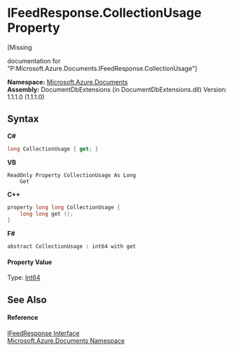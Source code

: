 # IFeedResponse.CollectionUsage Property 
 

\[Missing <summary> documentation for "P:Microsoft.Azure.Documents.IFeedResponse.CollectionUsage"\]

**Namespace:**&nbsp;<a href="856b2e23-9c8b-2618-f913-67d85d500616">Microsoft.Azure.Documents</a><br />**Assembly:**&nbsp;DocumentDbExtensions (in DocumentDbExtensions.dll) Version: 1.1.1.0 (1.1.1.0)

## Syntax

**C#**<br />
``` C#
long CollectionUsage { get; }
```

**VB**<br />
``` VB
ReadOnly Property CollectionUsage As Long
	Get
```

**C++**<br />
``` C++
property long long CollectionUsage {
	long long get ();
}
```

**F#**<br />
``` F#
abstract CollectionUsage : int64 with get

```


#### Property Value
Type: <a href="http://msdn2.microsoft.com/en-us/library/6yy583ek" target="_blank">Int64</a>

## See Also


#### Reference
<a href="cbcd444d-ffe1-6199-9c3a-29fa6b4f474e">IFeedResponse Interface</a><br /><a href="856b2e23-9c8b-2618-f913-67d85d500616">Microsoft.Azure.Documents Namespace</a><br />